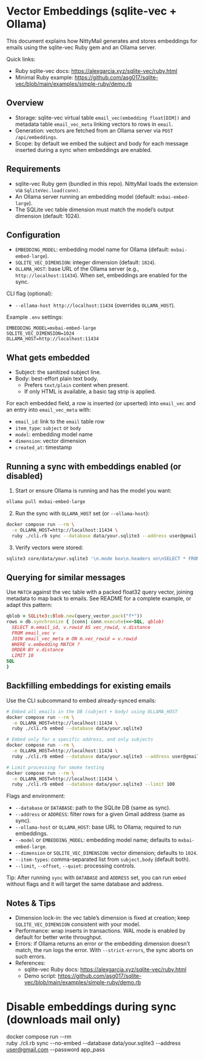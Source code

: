 # Vector Embeddings (sqlite-vec + Ollama)

This document explains how NittyMail generates and stores embeddings for emails using the sqlite-vec Ruby gem and an Ollama server.

Quick links:
- Ruby sqlite-vec docs: https://alexgarcia.xyz/sqlite-vec/ruby.html
- Minimal Ruby example: https://github.com/asg017/sqlite-vec/blob/main/examples/simple-ruby/demo.rb

## Overview

- Storage: sqlite-vec virtual table `email_vec(embedding float[DIM])` and metadata table `email_vec_meta` linking vectors to rows in `email`.
- Generation: vectors are fetched from an Ollama server via `POST /api/embeddings`.
- Scope: by default we embed the subject and body for each message inserted during a sync when embeddings are enabled.

## Requirements

- sqlite-vec Ruby gem (bundled in this repo). NittyMail loads the extension via `SqliteVec.load(conn)`.
- An Ollama server running an embedding model (default: `mxbai-embed-large`).
- The SQLite vec table dimension must match the model’s output dimension (default: 1024).

## Configuration

- `EMBEDDING_MODEL`: embedding model name for Ollama (default: `mxbai-embed-large`).
- `SQLITE_VEC_DIMENSION`: integer dimension (default: `1024`).
- `OLLAMA_HOST`: base URL of the Ollama server (e.g., `http://localhost:11434`). When set, embeddings are enabled for the sync.

CLI flag (optional):
- `--ollama-host http://localhost:11434` (overrides `OLLAMA_HOST`).

Example `.env` settings:
```
EMBEDDING_MODEL=mxbai-embed-large
SQLITE_VEC_DIMENSION=1024
OLLAMA_HOST=http://localhost:11434
```

## What gets embedded

- Subject: the sanitized subject line.
- Body: best-effort plain text body.
  - Prefers `text/plain` content when present.
  - If only HTML is available, a basic tag strip is applied.

For each embedded field, a row is inserted (or upserted) into `email_vec` and an entry into `email_vec_meta` with:
- `email_id`: link to the `email` table row
- `item_type`: `subject` or `body`
- `model`: embedding model name
- `dimension`: vector dimension
- `created_at`: timestamp

## Running a sync with embeddings enabled (or disabled)

1) Start or ensure Ollama is running and has the model you want:
```bash
ollama pull mxbai-embed-large
```

2) Run the sync with `OLLAMA_HOST` set (or `--ollama-host`):
```bash
docker compose run --rm \
  -e OLLAMA_HOST=http://localhost:11434 \
  ruby ./cli.rb sync --database data/your.sqlite3 --address user@gmail.com --password app_pass
```

3) Verify vectors were stored:
```bash
sqlite3 core/data/your.sqlite3 '\n.mode box\n.headers on\nSELECT * FROM email_vec_meta LIMIT 5;'
```

## Querying for similar messages

Use `MATCH` against the vec table with a packed float32 query vector, joining metadata to map back to emails. See README for a complete example, or adapt this pattern:
```ruby
qblob = SQLite3::Blob.new(query_vector.pack("f*"))
rows = db.synchronize { |conn| conn.execute(<<~SQL, qblob)
  SELECT m.email_id, v.rowid AS vec_rowid, v.distance
  FROM email_vec v
  JOIN email_vec_meta m ON m.vec_rowid = v.rowid
  WHERE v.embedding MATCH ?
  ORDER BY v.distance
  LIMIT 10
SQL
}
```

## Backfilling embeddings for existing emails

Use the CLI subcommand to embed already-synced emails:

```bash
# Embed all emails in the DB (subject + body) using OLLAMA_HOST
docker compose run --rm \
  -e OLLAMA_HOST=http://localhost:11434 \
  ruby ./cli.rb embed --database data/your.sqlite3

# Embed only for a specific address, and only subjects
docker compose run --rm \
  -e OLLAMA_HOST=http://localhost:11434 \
  ruby ./cli.rb embed --database data/your.sqlite3 --address user@gmail.com --item-types subject

# Limit processing for smoke testing
docker compose run --rm \
  -e OLLAMA_HOST=http://localhost:11434 \
  ruby ./cli.rb embed --database data/your.sqlite3 --limit 100
```

Flags and environment:
- `--database` or `DATABASE`: path to the SQLite DB (same as sync).
- `--address` or `ADDRESS`: filter rows for a given Gmail address (same as sync).
- `--ollama-host` or `OLLAMA_HOST`: base URL to Ollama; required to run embeddings.
- `--model` or `EMBEDDING_MODEL`: embedding model name; defaults to `mxbai-embed-large`.
- `--dimension` or `SQLITE_VEC_DIMENSION`: vector dimension; defaults to `1024`.
- `--item-types`: comma-separated list from `subject,body` (default both).
- `--limit`, `--offset`, `--quiet`: processing controls.

Tip: After running `sync` with `DATABASE` and `ADDRESS` set, you can run `embed` without flags and it will target the same database and address.

## Notes & Tips

- Dimension lock-in: the vec table’s dimension is fixed at creation; keep `SQLITE_VEC_DIMENSION` consistent with your model.
- Performance: wrap inserts in transactions. WAL mode is enabled by default for better write throughput.
- Errors: if Ollama returns an error or the embedding dimension doesn’t match, the run logs the error. With `--strict-errors`, the sync aborts on such errors.
- References:
  - sqlite-vec Ruby docs: https://alexgarcia.xyz/sqlite-vec/ruby.html
  - Demo script: https://github.com/asg017/sqlite-vec/blob/main/examples/simple-ruby/demo.rb
# Disable embeddings during sync (downloads mail only)
docker compose run --rm \
  ruby ./cli.rb sync --no-embed --database data/your.sqlite3 --address user@gmail.com --password app_pass
